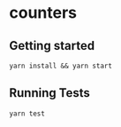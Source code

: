 # counters

## Getting started
```
yarn install && yarn start
```

## Running Tests

```
yarn test
```
